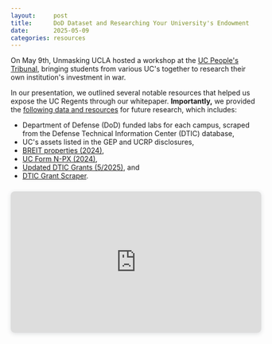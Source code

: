 ```yaml
---
layout:     post
title:      DoD Dataset and Researching Your University's Endowment
date:       2025-05-09
categories: resources
---
```


<p>On May 9th, Unmasking UCLA hosted a workshop at the <a href="https://www.ucpeoplestribunal.org/">UC People's Tribunal</a>, bringing students from various UC's together to research their own institution's investment in war.</p>

<p>In our presentation, we outlined several notable resources that helped us expose the UC Regents through our whitepaper. <b>Importantly,</b> we provided the <a href="https://docs.google.com/spreadsheets/d/12HSPUUfjtQzw2QHplhJZGcWhgRP_dB1g4JLYHhessxc/edit?usp=sharing">following data and resources</a> for future research, which includes:</p>

<ul>
    <li>Department of Defense (DoD) funded labs for each campus, scraped from the Defense Technical Information Center (DTIC) database,</li>
    <li>UC's assets listed in the GEP and UCRP disclosures,</li>
    <li><a href="https://drive.google.com/file/d/1ZDhB06pcO6eNmPnpM6_u-gd6AR64YJCu/view?usp=sharing">BREIT properties (2024)</a>,</li>
    <li><a href="https://www.sec.gov/Archives/edgar/data/315054/000114036124037965/xslNPX-INFO-TABLE_X01/votetable.xml">UC Form N-PX (2024)</a>,</li>
    <li><a href="https://drive.proton.me/urls/JCYK7K447G#CT3eCMl05SuD">Updated DTIC Grants (5/2025)</a>, and</li>
    <li><a href="https://github.com/18kimn/funder-tracer">DTIC Grant Scraper</a>.</li>
</ul>

<div class="row gx-4 gx-lg-5 justify-content-center">
    <div style="position: relative; width: 100%; height: 0; padding-top: 56.2500%;
    padding-bottom: 0; box-shadow: 0 2px 8px 0 rgba(63,69,81,0.16); margin-top: 1.6em; margin-bottom: 0.9em; overflow: hidden;
    border-radius: 8px; will-change: transform;">
        <iframe loading="lazy" style="position: absolute; width: 100%; height: 100%; top: 0; left: 0; border: none; padding: 0;margin: 0;"
            src="https://www.canva.com/design/DAGnv46fQP8/JksZ_D6fLyhWzwsVap-uxw/view?embed" allowfullscreen="allowfullscreen" allow="fullscreen">
        </iframe>
    </div>
    <a href="https:&#x2F;&#x2F;www.canva.com&#x2F;design&#x2F;DAGnv46fQP8&#x2F;JksZ_D6fLyhWzwsVap-uxw&#x2F;view?utm_content=DAGnv46fQP8&amp;utm_campaign=designshare&amp;utm_medium=embeds&amp;utm_source=link" target="_blank" rel="noopener"></a>
</div>
